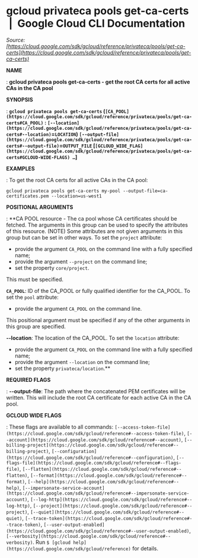 # gcloud privateca pools get-ca-certs  |  Google Cloud CLI Documentation

*Source: [https://cloud.google.com/sdk/gcloud/reference/privateca/pools/get-ca-certs](https://cloud.google.com/sdk/gcloud/reference/privateca/pools/get-ca-certs)*

**NAME**

: **gcloud privateca pools get-ca-certs - get the root CA certs for all active CAs in the CA pool**

**SYNOPSIS**

: **`gcloud privateca pools get-ca-certs` (`[CA_POOL](https://cloud.google.com/sdk/gcloud/reference/privateca/pools/get-ca-certs#CA_POOL)` : `[--location](https://cloud.google.com/sdk/gcloud/reference/privateca/pools/get-ca-certs#--location)`=`LOCATION`) `[--output-file](https://cloud.google.com/sdk/gcloud/reference/privateca/pools/get-ca-certs#--output-file)`=`OUTPUT_FILE` [`[GCLOUD_WIDE_FLAG](https://cloud.google.com/sdk/gcloud/reference/privateca/pools/get-ca-certs#GCLOUD-WIDE-FLAGS) …`]**

**EXAMPLES**

: To get the root CA certs for all active CAs in the CA pool:

```
gcloud privateca pools get-ca-certs my-pool --output-file=ca-certificates.pem --location=us-west1
```

**POSITIONAL ARGUMENTS**

: **CA POOL resource - The ca pool whose CA certificates should be fetched. The
arguments in this group can be used to specify the attributes of this resource.
(NOTE) Some attributes are not given arguments in this group but can be set in
other ways.
To set the `project` attribute:

- provide the argument `CA_POOL` on the command line with a fully
specified name;
- provide the argument `--project` on the command line;
- set the property `core/project`.

This must be specified.

**`CA_POOL`**:
ID of the CA_POOL or fully qualified identifier for the CA_POOL.
To set the `pool` attribute:

- provide the argument `CA_POOL` on the command line.

This positional argument must be specified if any of the other arguments in this
group are specified.

**--location**:
The location of the CA_POOL.
To set the `location` attribute:

- provide the argument `CA_POOL` on the command line with a fully
specified name;
- provide the argument `--location` on the command line;
- set the property `privateca/location`.**

**REQUIRED FLAGS**

: **--output-file**:
The path where the concatenated PEM certificates will be written. This will
include the root CA certificate for each active CA in the CA pool.

**GCLOUD WIDE FLAGS**

: These flags are available to all commands: `[--access-token-file](https://cloud.google.com/sdk/gcloud/reference#--access-token-file)`,
`[--account](https://cloud.google.com/sdk/gcloud/reference#--account)`, `[--billing-project](https://cloud.google.com/sdk/gcloud/reference#--billing-project)`,
`[--configuration](https://cloud.google.com/sdk/gcloud/reference#--configuration)`,
`[--flags-file](https://cloud.google.com/sdk/gcloud/reference#--flags-file)`,
`[--flatten](https://cloud.google.com/sdk/gcloud/reference#--flatten)`, `[--format](https://cloud.google.com/sdk/gcloud/reference#--format)`, `[--help](https://cloud.google.com/sdk/gcloud/reference#--help)`, `[--impersonate-service-account](https://cloud.google.com/sdk/gcloud/reference#--impersonate-service-account)`,
`[--log-http](https://cloud.google.com/sdk/gcloud/reference#--log-http)`,
`[--project](https://cloud.google.com/sdk/gcloud/reference#--project)`, `[--quiet](https://cloud.google.com/sdk/gcloud/reference#--quiet)`, `[--trace-token](https://cloud.google.com/sdk/gcloud/reference#--trace-token)`, `[--user-output-enabled](https://cloud.google.com/sdk/gcloud/reference#--user-output-enabled)`,
`[--verbosity](https://cloud.google.com/sdk/gcloud/reference#--verbosity)`.
Run `$ [gcloud help](https://cloud.google.com/sdk/gcloud/reference)` for details.